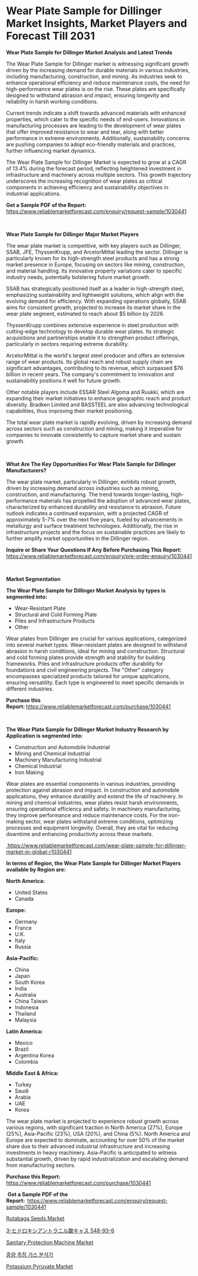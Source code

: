 <p><h1>Wear Plate Sample for Dillinger Market Insights, Market Players and Forecast Till 2031</h1></p><p><strong>Wear Plate Sample for Dillinger Market Analysis and Latest Trends</strong></p>
<p><p>The Wear Plate Sample for Dillinger market is witnessing significant growth driven by the increasing demand for durable materials in various industries, including manufacturing, construction, and mining. As industries seek to enhance operational efficiency and reduce maintenance costs, the need for high-performance wear plates is on the rise. These plates are specifically designed to withstand abrasion and impact, ensuring longevity and reliability in harsh working conditions.</p><p>Current trends indicate a shift towards advanced materials with enhanced properties, which cater to the specific needs of end-users. Innovations in manufacturing processes are leading to the development of wear plates that offer improved resistance to wear and tear, along with better performance in extreme environments. Additionally, sustainability concerns are pushing companies to adopt eco-friendly materials and practices, further influencing market dynamics.</p><p>The Wear Plate Sample for Dillinger Market is expected to grow at a CAGR of 13.4% during the forecast period, reflecting heightened investment in infrastructure and machinery across multiple sectors. This growth trajectory underscores the increasing recognition of wear plates as critical components in achieving efficiency and sustainability objectives in industrial applications.</p></p>
<p><strong>Get a Sample PDF of the Report:&nbsp;</strong> <a href="https://www.reliablemarketforecast.com/enquiry/request-sample/1030441">https://www.reliablemarketforecast.com/enquiry/request-sample/1030441</a></p>
<p>&nbsp;</p>
<p><strong>Wear Plate Sample for Dillinger Major Market Players</strong></p>
<p><p>The wear plate market is competitive, with key players such as Dillinger, SSAB, JFE, ThyssenKrupp, and ArcelorMittal leading the sector. Dillinger is particularly known for its high-strength steel products and has a strong market presence in Europe, focusing on sectors like mining, construction, and material handling. Its innovative property variations cater to specific industry needs, potentially bolstering future market growth.</p><p>SSAB has strategically positioned itself as a leader in high-strength steel, emphasizing sustainability and lightweight solutions, which align with the evolving demand for efficiency. With expanding operations globally, SSAB aims for consistent growth, projected to increase its market share in the wear plate segment, estimated to reach about $5 billion by 2026.</p><p>ThyssenKrupp combines extensive experience in steel production with cutting-edge technology to develop durable wear plates. Its strategic acquisitions and partnerships enable it to strengthen product offerings, particularly in sectors requiring extreme durability.</p><p>ArcelorMittal is the world's largest steel producer and offers an extensive range of wear products. Its global reach and robust supply chain are significant advantages, contributing to its revenue, which surpassed $76 billion in recent years. The company's commitment to innovation and sustainability positions it well for future growth.</p><p>Other notable players include ESSAR Steel Algoma and Ruukki, which are expanding their market initiatives to enhance geographic reach and product diversity. Bradken Limited and BASSTEEL are also advancing technological capabilities, thus improving their market positioning. </p><p>The total wear plate market is rapidly evolving, driven by increasing demand across sectors such as construction and mining, making it imperative for companies to innovate consistently to capture market share and sustain growth.</p></p>
<p>&nbsp;</p>
<p><strong>What Are The Key Opportunities For Wear Plate Sample for Dillinger Manufacturers?</strong></p>
<p><p>The wear plate market, particularly in Dillinger, exhibits robust growth, driven by increasing demand across industries such as mining, construction, and manufacturing. The trend towards longer-lasting, high-performance materials has propelled the adoption of advanced wear plates, characterized by enhanced durability and resistance to abrasion. Future outlook indicates a continued expansion, with a projected CAGR of approximately 5-7% over the next five years, fueled by advancements in metallurgy and surface treatment technologies. Additionally, the rise in infrastructure projects and the focus on sustainable practices are likely to further amplify market opportunities in the Dillinger region.</p></p>
<p><strong>Inquire or Share Your Questions If Any Before Purchasing This Report:</strong> <a href="https://www.reliablemarketforecast.com/enquiry/pre-order-enquiry/1030441">https://www.reliablemarketforecast.com/enquiry/pre-order-enquiry/1030441</a></p>
<p>&nbsp;</p>
<p><strong>Market Segmentation</strong></p>
<p><strong>The Wear Plate Sample for Dillinger Market Analysis by types is segmented into:</strong></p>
<p><ul><li>Wear-Resistant Plate</li><li>Structural and Cold Forming Plate</li><li>Piles and Infrastructure Products</li><li>Other</li></ul></p>
<p><p>Wear plates from Dillinger are crucial for various applications, categorized into several market types. Wear-resistant plates are designed to withstand abrasion in harsh conditions, ideal for mining and construction. Structural and cold forming plates provide strength and stability for building frameworks. Piles and infrastructure products offer durability for foundations and civil engineering projects. The "Other" category encompasses specialized products tailored for unique applications, ensuring versatility. Each type is engineered to meet specific demands in different industries.</p></p>
<p><strong>Purchase this Report:&nbsp;</strong><a href="https://www.reliablemarketforecast.com/purchase/1030441">https://www.reliablemarketforecast.com/purchase/1030441</a></p>
<p>&nbsp;</p>
<p><strong>The Wear Plate Sample for Dillinger Market Industry Research by Application is segmented into:</strong></p>
<p><ul><li>Construction and Automobile Industrial</li><li>Mining and Chemical Industrial</li><li>Machinery Manufacturing Industrial</li><li>Chemical Industrial</li><li>Iron Making</li></ul></p>
<p><p>Wear plates are essential components in various industries, providing protection against abrasion and impact. In construction and automobile applications, they enhance durability and extend the life of machinery. In mining and chemical industries, wear plates resist harsh environments, ensuring operational efficiency and safety. In machinery manufacturing, they improve performance and reduce maintenance costs. For the iron-making sector, wear plates withstand extreme conditions, optimizing processes and equipment longevity. Overall, they are vital for reducing downtime and enhancing productivity across these markets.</p></p>
<p><a href="https://www.reliablemarketforecast.com/wear-plate-sample-for-dillinger-market-in-global-r1030441">&nbsp;https://www.reliablemarketforecast.com/wear-plate-sample-for-dillinger-market-in-global-r1030441</a></p>
<p><strong>In terms of Region, the Wear Plate Sample for Dillinger Market Players available by Region are:</strong></p>
<p>
    <p> <strong> North America: </strong>
        <ul>
            <li>United States</li>
            <li>Canada</li>
        </ul>
        </p> 
    <p> <strong> Europe: </strong>
        <ul>
            <li>Germany</li>
            <li>France</li>
            <li>U.K.</li>
            <li>Italy</li>
            <li>Russia</li>
        </ul>
        </p> 
    <p> <strong> Asia-Pacific: </strong>
        <ul>
            <li>China</li>
            <li>Japan</li>
            <li>South Korea</li>
            <li>India</li>
            <li>Australia</li>
            <li>China Taiwan</li>
            <li>Indonesia</li>
            <li>Thailand</li>
            <li>Malaysia</li>
        </ul>
        </p> 
    <p> <strong> Latin America: </strong>
        <ul>
            <li>Mexico</li>
            <li>Brazil</li>
            <li>Argentina Korea</li>
            <li>Colombia</li>
        </ul>
        </p> 
    <p> <strong> Middle East & Africa: </strong>
        <ul>
            <li>Turkey</li>
            <li>Saudi</li>
            <li>Arabia</li>
            <li>UAE</li>
            <li>Korea</li>
        </ul>
    </p>
    </p>
<p><p>The wear plate market is projected to experience robust growth across various regions, with significant traction in North America (27%), Europe (25%), Asia-Pacific (23%), USA (20%), and China (5%). North America and Europe are expected to dominate, accounting for over 50% of the market share due to their advanced industrial infrastructure and increasing investments in heavy machinery. Asia-Pacific is anticipated to witness substantial growth, driven by rapid industrialization and escalating demand from manufacturing sectors.</p></p>
<p><strong>Purchase this Report: </strong><a href="https://www.reliablemarketforecast.com/purchase/1030441">https://www.reliablemarketforecast.com/purchase/1030441</a></p>
<p>&nbsp;<strong>Get a Sample PDF of the Report:&nbsp;&nbsp;</strong><a href="https://www.reliablemarketforecast.com/enquiry/request-sample/1030441">https://www.reliablemarketforecast.com/enquiry/request-sample/1030441</a></p>
<p><strong></strong></p>
<p><p><a href="https://medium.com/@samirmayert46/the-rutabaga-seeds-market-report-analyzes-important-operational-and-performance-data-so-one-may-9bb65bdcee22">Rutabaga Seeds Market</a></p><p><a href="https://medium.com/@sandymann91/%E3%82%B0%E3%83%AD%E3%83%BC%E3%83%90%E3%83%AB3-%E3%83%92%E3%83%89%E3%83%AD%E3%82%AD%E3%82%B7%E3%82%A2%E3%83%B3%E3%82%BD%E3%83%A9%E3%83%8B%E3%83%AB%E9%85%B8cas-548-93-6%E5%B8%82%E5%A0%B4%E8%A6%8F%E6%A8%A1%E3%81%A8%E3%82%B7%E3%82%A7%E3%82%A2%E5%88%86%E6%9E%90-%E8%A3%BD%E5%93%81%E3%82%BF%E3%82%A4%E3%83%97%E5%88%A5-%E3%82%A2%E3%83%97%E3%83%AA%E3%82%B1%E3%83%BC%E3%82%B7%E3%83%A7%E3%83%B3%E5%88%A5-%E5%9C%B0%E5%9F%9F%E5%88%A5-%E4%BA%88%E6%B8%AC-2024-2031-346ac847fabb?postPublishedType=initial">3-ヒドロキシアントラニル酸キャス 548-93-6</a></p><p><a href="https://github.com/PeterParrish5/Market-Research-Report-List-6/blob/main/sanitary-protection-machine-market.md">Sanitary Protection Machine Market</a></p><p><a href="https://medium.com/@ejuynpri79/%EC%84%B8%EA%B3%84-gravimetric-gas-analyzer-market-%EC%9D%80-2024%EC%97%90%EC%84%9C-2031%EB%A1%9C-%EC%97%B0%ED%8F%89%EA%B7%A0-%EC%A6%9D%EA%B0%80%EC%9C%A8%EC%9D%84-%EB%B3%B4%EC%9D%BC-%EA%B2%83%EC%9C%BC%EB%A1%9C-%EC%98%88%EC%83%81%EB%90%A9%EB%8B%88%EB%8B%A4-a7ef4895f41e?postPublishedType=initial">중량 측정 가스 분석기</a></p><p><a href="https://issuu.com/reportprime-2/docs/potassium-pyruvate-market-size-2030_c7149f93da3e60">Potassium Pyruvate Market</a></p></p>